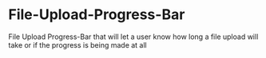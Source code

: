 # File-Upload-Progress-Bar
File Upload Progress-Bar that will let a user know how long a file upload will take or if the progress is being made at all
